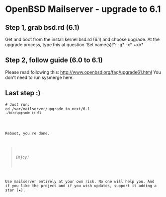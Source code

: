 # OpenBSD Mailserver - upgrade to 6.1

## Step 1, grab bsd.rd (6.1)
Get and boot from the install kernel bsd.rd (6.1) and choose upgrade.
At the upgrade process, type this at question 'Set name(s)?': -g* -x* +xb*

## Step 2, follow guide (6.0 to 6.1)
Please read following this: http://www.openbsd.org/faq/upgrade61.html
You don't need to run sysmerge here.

## Last step :)

<pre>
<code># Just run:</code>
<code>cd /var/mailserver/upgrade_to_next/6.1
<code>./bin/upgrade_to_61</code>
</pre>

Reboot, you re done.

>*Enjoy!*

Use mailserver entirely at your own risk. No one will help you.
And if you like the project and if you wish updates, support it adding a star (★).

